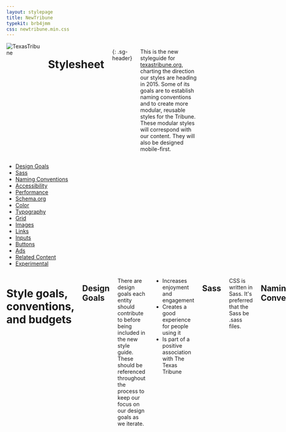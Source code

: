 ```yaml
---
layout: stylepage
title: NewTribune
typekit: brb4jmm
css: newtribune.min.css
---
```


<!-- masthead -->
<div class="texastribune-page">
<div class="masthead sixteen columns">
  <img class="logo" src="https://s3.amazonaws.com/static.texastribune.org/common/images/logo.jpg" title="TexasTribune">

Stylesheet
==========
{: .sg-header}

This is the new styleguide for [texastribune.org](http://www.texastribune.org), charting the direction our styles are heading in 2015. Some of its goals are to establish naming conventions and to create more modular, reusable styles for the Tribune. These modular styles will correspond with our content. They will also be designed mobile-first.

</div><!-- end masthead -->

<div class="four columns"><div id='side-nav'><!-- side nav -->

* [Design Goals](#design-goals)
* [Sass](#sass)
* [Naming Conventions](#naming-conventions)
* [Accessibility](#accessibility)
* [Performance](#performance)
* [Schema.org](#schemaorg)
* [Color](#color)
* [Typography](#typography)
* [Grid](#grid)
* [Images](#images)
* [Links](#links)
* [Inputs](#inputs)
* [Buttons](#buttons)
* [Ads](#ads)
* [Related Content](#related-content)
* [Experimental](#experimental)

</div></div><!-- end side nav -->

<div class="twelve columns omega"><!-- main -->

# Style goals, conventions, and budgets

Design Goals
----------------

There are design goals each entity should contribute to before being included in the new style guide. These should be referenced throughout the process to keep our focus on our design goals as we iterate.

* Increases enjoyment and engagement
* Creates a good experience for people using it
* Is part of a positive association with The Texas Tribune

Sass
----

CSS is written in Sass. It's preferred that the Sass be .sass files.


Naming Conventions
------------------

### Variable Names

Variables are used for colors and fonts. They're defined in settings.scss. If the color or font name is more than one word, start with the more general word first. For example, for Tribune brand colors, name them "$tribune-yellow" and "$tribune-teal" instead of "$yellow-tribune" or "$teal-tribune".

### Naming Conventions

Classes following the [BEM naming convention](https://en.bem.info/method/naming-convention/) should be used in most cases. Ids should only be used in HTML as Javascript hooks.

The naming of classes and ids should be done with the goal of creating modular entities to be reused and remixed throughout the site. There are no rules that always must be followed; however, this set of guidelines should be applicable to most situations. Things to keep in mind are also how easily searchable the classes and ids that you're using are, as well as if there are any potential clashes with current naming systems.

Naming will follow the BEM methodology. Modular entities can be blocks or elements. They can have modifiers that describe their appearance and behavior.

We will use the following words to refer to different entities within a page.

#### Base

Base styles are those applied generally with an element selector, a descendant selector, or a child selector.

#### Layout

Layout entities are the major elements included on a page, such as the header, main body area, and the footer.

#### Blocks

Blocks exist within the major layout sections.

#### Elements

Elements are entities that exist within a particular block, and not outside of that block. There should not be an element that exists within another element.

#### Modifiers

Modifiers are elements that indicate states or themes. These include such states as active, expanded, and collapsed.

Accessibility
-------------

#### Alt text

Use alt text to provide function, and not to provide content.

#### Navigation

It should be possible to tab through navigation.

Performance
-----------

# Layout, Base, Blocks, Elements, and Modifiers

Schema.org
----------

#### Articles
Articles should be tagged with Schema.org item properties. These properties should be included after an HTML element's classes. An article should have an itemprop of 'articleBody'. Headlines should be given an itemprop of 'headline'. Lead art should be given the itemprop of 'associatedMedia'. Bylines' authors should have the itemprops of 'author' and 'creator.'  

Color
-----

Color should not be relied on to indicate something. Color enhances our content.

Typography
----------

A root font size, defined in settings, sets the absolute font size. This base font size should be set in px on the root html element. Root font size differs based on the device width, and changes at tablet (799px) and mobile (520px). Root font size determines the absolute size of typography elements while keeping their relative sizing consistent.

```sass
$font-root: 18px
$font-root-tablet: 16px
$font-root-mobile: 14px
```

There will likely be a base serif and a base sans-serif font. These are yet to be determined.

We then have different sizes that are relative to this root font size. There are two smaller sizes and three larger sizes. These are sized in rems, to make their sizes relative to the root px size. If every font size should be larger, an update can be made to the $font-root settings. If only one font size should be larger, then an update can be made to that specific relative setting.

```sass
$xxl: 2.4rem
$xl: 2rem
$l: 1.8rem
$m: 1.5rem
$s: 1.2rem
$xs: 1rem
```

The classes for these sizes are ".font-xs", ".font-s", ".font-m", ".font-l", ".font-xl", and ".font-xxl".

This is meant to roughly begin establishing a system to follow; the system and these sizes may be adjusted as we decide on what fonts we are using moving forward. This system was inspired in part by [our news apps typography styles](http://apps.texastribune.org/styles/#typography) to keep cohesion where it makes sense between the two sets of styles.

#### Headers

Each header (h1-h6) is then given font sizes, weights, and any other styles. Header tags should be used on each page in the correct order to provide meaning and structure to the page with their use.

<h1 class="header--xxl">h1 header example</h1>
<h2 class="header--xl">h2 header example</h2>
<h3 class="header--l">h3 header example</h3>
<h4 class="header--m">h4 header example</h4>
<h5 class="header--s">h5 header example</h5>
<h6 class="header--xs">h6 header example</h6>

#### Headlines

Headlines are elements that exist inside story blocks. Article headlines will use an h1 header. They will have a class of .story_headline. 

#### Bylines

Bylines are elements that exist within story blocks. They should use the class .story_byline. The times in bylines should use the HTML time tag.

#### Paragraphs

Paragraph entities are given base font sizes and styles.

<p class="font-xs">This is an example paragraph.</p>

#### Icons

For icons, we'll likely use Font Awesome, which is what we currently use.

We'll follow the PRO method outlined on [this page](http://fortawesome.github.io/Font-Awesome/get-started/) in the Font Awesome documentation. We'll include the font-awesome directory inside the Sass for the Tribune project. Only icons currently used in the project will be precompiled; comment out any unused icons so they aren't included in the CSS, and then uncomment icons as they're included in the project.

Grid
----

How to approach using a responsive grid framework is still undecided.

Images
------

#### Lead art

Lead art is an element inside of a story block. It uses the figure html tag and has a class of .story_leadart. It should have a figcaption that contains a caption and credit. Alt should be set to "" to instruct a screen reader to skip, as its purpose is decorative.

Video
-----

Videos should have captions.

Links
-----

Links are a base style element. To be more accessible, links should not be signified only by the use of color. Links should not unexpectedly open a new window.

<a href="#">Click me, I go nowhere</a>

Inputs
------

#### Newsletter signups

Buttons
-------

Buttons are module elements. These updated button styles are inspired by styles 
originally used by news apps projects.

#### Yellow (default)

The default button uses the class .button_default.

<button class="button">.button_default</button>

#### Teal

The teal button uses the teal theme modifier and applies it to the default button.

<button class="button-teal">.button_default--teal</button>

#### Ghost

The ghost button can be applied to either the default yellow button or the teal button. The classes for these buttons are .button_default--ghost.

<button class="button-ghost">.button_default--ghost</button>

Ads
---

The goal for ads is to develop a system that seamlessly responds across desktop and mobile. One possibility is to standardize ad sizes as much as possible across desktop and mobile. For example, most ads might be 300X250 px.

Related Content
---------------

There will be a few related content blocks.

Experimental
------------

This includes classes and information on elements that represent what we're trying out, looking into next, and currently testing and iterating upon.

#### Read more

This is a block entity that can be reused in many different contexts. The class to use for this is `.readmore`.

```html
<a href="#" class="readmore">Read More</a>
```

#### Related Content Link

This is an element of the story block, since it's an inline related content element. The class to use for this is `.story_related--link`. If a related link exists outside of a story, then it would just have a class of `.related--link`.

```html
<ul class="story_relatedlink">
  <li></li>
  <li></li>
  <li></li>
</ul>
```

#### Related Media

This related image is an element of the story block. If a related image exists outside of a story, then it would just have a class of `.related--image`, since related content that can be added to other blocks would be its own block.
.story_relatedimage

```html
<figure class="story_relatedimage" itemprop="associatedMedia">
  <figcaption></figcaption>
</figure>
```

.story_relatedvideo

```html
<div class="video story_relatedvideo" itemprop="associatedMedia">
  <div class="youtube">
    <iframe>
  </div>
</div>
```

#### Story Quotes

These quotes exist as elements that must be found within a story block. They are considered quote elements within story blocks, with a modifier of pull.

.story_quote--pull

```html
<p class="story_quote--pull"></p>
```


#### Story subheaders
For subheaders, use a header class for the size of header you want, such as `.header--l`. Subheaders should not be h1 and should be either size l or size m. Headers are their own blocks and are not elements of the story block.

</div><!-- end main -->
</div>
